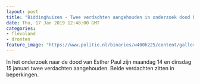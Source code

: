 ```yaml
---
layout: post
title: "Biddinghuizen - Twee verdachten aangehouden in onderzoek dood Esther Paul"
date: Thu, 17 Jan 2019 12:48:00 GMT
categories: 
- flevoland 
- dronten 
feature_image: "https://www.politie.nl/binaries/w400h225/content/gallery/politie/gezocht/verdachten/2017/mei/03-mn/csm_117243_biddinghzn_regio5_6465f0365e.jpg"
---
```


In het onderzoek naar de dood van Esther Paul zijn maandag 14 en dinsdag 15 januari twee verdachten aangehouden. Beide verdachten zitten in beperkingen.
